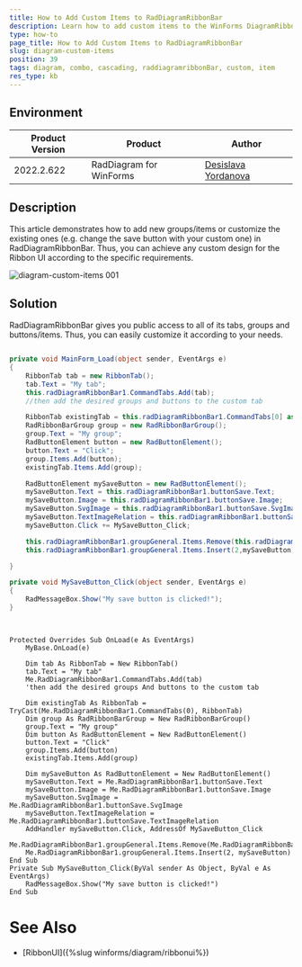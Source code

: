 ```yaml
---
title: How to Add Custom Items to RadDiagramRibbonBar
description: Learn how to add custom items to the WinForms DiagramRibbonBar.
type: how-to 
page_title: How to Add Custom Items to RadDiagramRibbonBar
slug: diagram-custom-items
position: 39
tags: diagram, combo, cascading, raddiagramribbonBar, custom, item
res_type: kb
---
```


## Environment
 
|Product Version|Product|Author|
|----|----|----|
|2022.2.622|RadDiagram for WinForms|[Desislava Yordanova](https://www.telerik.com/blogs/author/desislava-yordanova)|


## Description

This article demonstrates how to add new groups/items or customize the existing ones (e.g. change the save button with your custom one) in RadDiagramRibbonBar. Thus, you can achieve any custom design for the Ribbon UI according to the specific requirements.

![diagram-custom-items 001](images/diagram-custom-items001.png)


## Solution
 
RadDiagramRibbonBar gives you public access to all of its tabs, groups and buttons/items. Thus, you can easily customize it according to your needs.

 
````C#  

private void MainForm_Load(object sender, EventArgs e)
{ 
	RibbonTab tab = new RibbonTab();
	tab.Text = "My tab";
	this.radDiagramRibbonBar1.CommandTabs.Add(tab);
	//then add the desired groups and buttons to the custom tab

	RibbonTab existingTab = this.radDiagramRibbonBar1.CommandTabs[0] as RibbonTab;
	RadRibbonBarGroup group = new RadRibbonBarGroup();
	group.Text = "My group";
	RadButtonElement button = new RadButtonElement();
	button.Text = "Click";
	group.Items.Add(button);
	existingTab.Items.Add(group);

	RadButtonElement mySaveButton = new RadButtonElement();
	mySaveButton.Text = this.radDiagramRibbonBar1.buttonSave.Text;
	mySaveButton.Image = this.radDiagramRibbonBar1.buttonSave.Image;
	mySaveButton.SvgImage = this.radDiagramRibbonBar1.buttonSave.SvgImage;
	mySaveButton.TextImageRelation = this.radDiagramRibbonBar1.buttonSave.TextImageRelation;
	mySaveButton.Click += MySaveButton_Click;

	this.radDiagramRibbonBar1.groupGeneral.Items.Remove(this.radDiagramRibbonBar1.buttonSave);
	this.radDiagramRibbonBar1.groupGeneral.Items.Insert(2,mySaveButton);

}

private void MySaveButton_Click(object sender, EventArgs e)
{
	RadMessageBox.Show("My save button is clicked!");
}
         
````
````VB.NET

Protected Overrides Sub OnLoad(e As EventArgs)
    MyBase.OnLoad(e)

    Dim tab As RibbonTab = New RibbonTab()
    tab.Text = "My tab"
    Me.RadDiagramRibbonBar1.CommandTabs.Add(tab)
    'then add the desired groups And buttons to the custom tab

    Dim existingTab As RibbonTab = TryCast(Me.RadDiagramRibbonBar1.CommandTabs(0), RibbonTab)
    Dim group As RadRibbonBarGroup = New RadRibbonBarGroup()
    group.Text = "My group"
    Dim button As RadButtonElement = New RadButtonElement()
    button.Text = "Click"
    group.Items.Add(button)
    existingTab.Items.Add(group)

    Dim mySaveButton As RadButtonElement = New RadButtonElement()
    mySaveButton.Text = Me.RadDiagramRibbonBar1.buttonSave.Text
    mySaveButton.Image = Me.RadDiagramRibbonBar1.buttonSave.Image
    mySaveButton.SvgImage = Me.RadDiagramRibbonBar1.buttonSave.SvgImage
    mySaveButton.TextImageRelation = Me.RadDiagramRibbonBar1.buttonSave.TextImageRelation
    AddHandler mySaveButton.Click, AddressOf MySaveButton_Click
    Me.RadDiagramRibbonBar1.groupGeneral.Items.Remove(Me.RadDiagramRibbonBar1.buttonSave)
    Me.RadDiagramRibbonBar1.groupGeneral.Items.Insert(2, mySaveButton)
End Sub
Private Sub MySaveButton_Click(ByVal sender As Object, ByVal e As EventArgs)
    RadMessageBox.Show("My save button is clicked!")
End Sub

````


# See Also

* [RibbonUI]({%slug winforms/diagram/ribbonui%})
